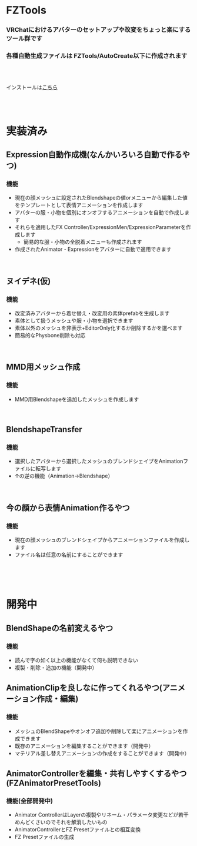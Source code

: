 # FZTools

### VRChatにおけるアバターのセットアップや改変をちょっと楽にするツール群です
### 各種自動生成ファイルは FZTools/AutoCreate以下に作成されます
<br>
<br>

インストールは[こちら](https://gfool6.github.io/vpm-repos)

<br>
<br>

# 実装済み

## Expression自動作成機(なんかいろいろ自動で作るやつ)
### 機能
- 現在の顔メッシュに設定されたBlendshapeの値orメニューから編集した値をテンプレートとして表情アニメーションを作成します
- アバターの服・小物を個別にオンオフするアニメーションを自動で作成します
- それらを適用したFX Controller/ExpressionMen/ExpressionParameterを作成します
  - 簡易的な服・小物の全脱着メニューも作成されます
- 作成されたAnimator・Expressionをアバターに自動で適用できます
<br>

## ヌイデネ(仮)
### 機能
- 改変済みアバターから着せ替え・改変用の素体prefabを生成します
- 素体として扱うメッシュや服・小物を選択できます
- 素体以外のメッシュを非表示+EditorOnly化するか削除するかを選べます
- 簡易的なPhysbone削除も対応
<br>

## MMD用メッシュ作成
### 機能
- MMD用Blendshapeを追加したメッシュを作成します
<br>

## BlendshapeTransfer
### 機能
- 選択したアバターから選択したメッシュのブレンドシェイプをAnimationファイルに転写します
- ↑の逆の機能（Animation→Blendshape）
<br>

## 今の顔から表情Animation作るやつ
### 機能
- 現在の顔メッシュのブレンドシェイプからアニメーションファイルを作成します
- ファイル名は任意の名前にすることができます

<br><br><br>

# 開発中

## BlendShapeの名前変えるやつ
### 機能
- 読んで字の如く以上の機能がなくて何も説明できない
- 複製・削除・追加の機能（開発中）

## AnimationClipを良しなに作ってくれるやつ(アニメーション作成・編集)
### 機能
- メッシュのBlendShapeやオンオフ追加や削除して楽にアニメーションを作成できます
- 既存のアニメーションを編集することができます（開発中）
- マテリアル差し替えアニメーションの作成をすることができます（開発中）

## AnimatorControllerを編集・共有しやすくするやつ(FZAnimatorPresetTools)
### 機能(全部開発中)
- Animator ControllerはLayerの複製やリネーム・パラメータ変更などが若干めんどくさいのでそれを解消したいもの
- AnimatorControllerとFZ Presetファイルとの相互変換
- FZ Presetファイルの生成
